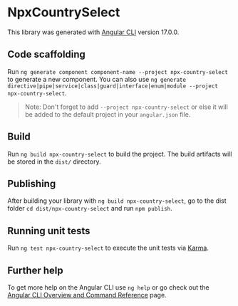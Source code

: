 # NpxCountrySelect

This library was generated with [Angular CLI](https://github.com/angular/angular-cli) version 17.0.0.

## Code scaffolding

Run `ng generate component component-name --project npx-country-select` to generate a new component. You can also use `ng generate directive|pipe|service|class|guard|interface|enum|module --project npx-country-select`.
> Note: Don't forget to add `--project npx-country-select` or else it will be added to the default project in your `angular.json` file. 

## Build

Run `ng build npx-country-select` to build the project. The build artifacts will be stored in the `dist/` directory.

## Publishing

After building your library with `ng build npx-country-select`, go to the dist folder `cd dist/npx-country-select` and run `npm publish`.

## Running unit tests

Run `ng test npx-country-select` to execute the unit tests via [Karma](https://karma-runner.github.io).

## Further help

To get more help on the Angular CLI use `ng help` or go check out the [Angular CLI Overview and Command Reference](https://angular.io/cli) page.
